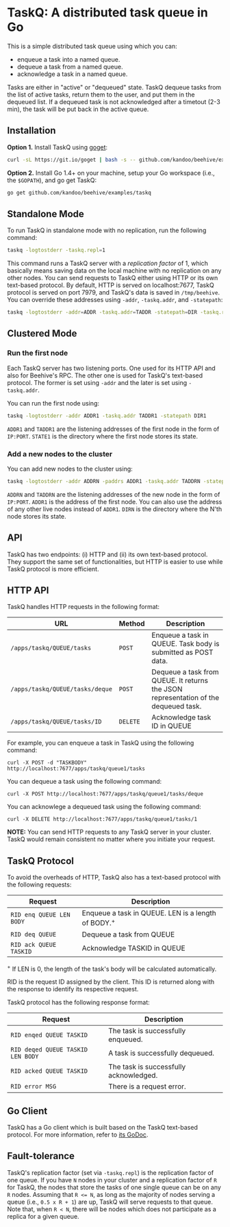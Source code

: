 # TaskQ: A distributed task queue in Go
This is a simple distributed task queue using which you can:
* enqueue a task into a named queue.
* dequeue a task from a named queue.
* acknowledge a task in a named queue.

Tasks are either in "active" or "dequeued" state. TaskQ dequeue tasks
from the list of active tasks, return them to the user, and put them in
the dequeued list. If a dequeued task is not acknowledged after a
timetout (2-3 min), the task will be put back  in the active queue.

## Installation
**Option 1.** Install TaskQ using [goget](https://github.com/soheilhy/goget):

```bash
curl -sL https://git.io/goget | bash -s -- github.com/kandoo/beehive/examples/taskq
```

**Option 2.** Install Go 1.4+ on your machine, setup your Go workspace
(i.e., the `$GOPATH`), and go get TaskQ:

```bash
go get github.com/kandoo/beehive/examples/taskq
```

## Standalone Mode
To run TaskQ in standalone mode with no replication, run the following command:

```bash
taskq -logtostderr -taskq.repl=1
```

This command runs a TaskQ server with a *replication factor* of 1, which
basically means saving data on the local machine with no replication on any
other nodes. You can send requests to TaskQ either using HTTP or its own
text-based protocol. By default, HTTP is served on localhost:7677, TaskQ
protocol is served on port 7979, and TaskQ's data is saved in `/tmp/beehive`.
You can override these addresses using `-addr`, `-taskq.addr`, and `-statepath`:
```bash
taskq -logtostderr -addr=ADDR -taskq.addr=TADDR -statepath=DIR -taskq.repl=1
```

## Clustered Mode

### Run the first node
Each TaskQ server has two listening ports. One used for its HTTP API and also
for Beehive's RPC. The other one is used for TaskQ's text-based protocol. The
former is set using `-addr` and the later is set using `-taskq.addr`.

You can run the first node using:
```bash
taskq -logtostderr -addr ADDR1 -taskq.addr TADDR1 -statepath DIR1
```

`ADDR1` and `TADDR1` are the listening addresses of the first node in the form
of `IP:PORT`. `STATE1` is the directory where the first node stores its state.

### Add a new nodes to the cluster
You can add new nodes to the cluster using:

```bash
taskq -logtostderr -addr ADDRN -paddrs ADDR1 -taskq.addr TADDRN -statepath DIRN
```

`ADDRN` and `TADDRN` are the listening addresses of the new node in the form
of `IP:PORT`. `ADDR1` is the address of the first node. You can also use the
address of any other live nodes instead of `ADDR1`.
`DIRN` is the directory where the N'th node stores its state.

## API
TaskQ has two endpoints: (i) HTTP and (ii) its own text-based protocol. They
support the same set of functionalities, but HTTP is easier to use while
TaskQ protocol is more efficient.

## HTTP API
TaskQ handles HTTP requests in the following format:

|URL                      |Method|Description|
|-------------------------|------|-----------|
|`/apps/taskq/QUEUE/tasks`|`POST`|Enqueue a task in QUEUE. Task body is submitted as POST data.|
|`/apps/taskq/QUEUE/tasks/deque`|`POST`|Dequeue a task from QUEUE. It returns the JSON representation of the dequeued task.|
|`/apps/taskq/QUEUE/tasks/ID`|`DELETE`|Acknowledge task ID in QUEUE|

For example, you can enqueue a task in TaskQ using the following command:
```
curl -X POST -d "TASKBODY" http://localhost:7677/apps/taskq/queue1/tasks
```

You can dequeue a task using the following command:
```
curl -X POST http://localhost:7677/apps/taskq/queue1/tasks/deque
```

You can acknowlege a dequeued task using the following command:
```
curl -X DELETE http://localhost:7677/apps/taskq/queue1/tasks/1
```

**NOTE:** You can send HTTP requests to any TaskQ server in your cluster.
TaskQ would remain consistent no matter where you initiate your request.

## TaskQ Protocol
To avoid the overheads of HTTP, TaskQ also has a text-based protocol with the
following requests:

|Request|Description|
|-------|-----------|
|`RID enq QUEUE LEN BODY`|Enqueue a task in QUEUE. LEN is a length of BODY.<sup>+</sup>|
|`RID deq QUEUE`|Dequeue a task from QUEUE|
|`RID ack QUEUE TASKID`|Acknowledge TASKID in QUEUE|
<sup>+</sup> If LEN is 0, the length of the task's body will be calculated
automatically.

RID is the request ID assigned by the client. This ID is returned along with
the response to identify its respective request.

TaskQ protocol has the following response format:

|Request|Description|
|-------|-----------|
|`RID enqed QUEUE TASKID`|The task is successfully enqueued.|
|`RID deqed QUEUE TASKID LEN BODY`|A task is successfully dequeued.|
|`RID acked QUEUE TASKID`|The task is successfully acknowledged.|
|`RID error MSG`|There is a request error.|

## Go Client
TaskQ has a Go client which is built based on the TaskQ text-based protocol.
For more information, refer to
[its GoDoc](http://godoc.org/github.com/kandoo/beehive/examples/taskq/client).

## Fault-tolerance
TaskQ's replication factor (set via `-taskq.repl`) is the replication factor
of one queue.  If you have `N` nodes in your cluster and a replication factor
of `R` for TaskQ, the nodes that store the tasks of one single queue can be on
any `R` nodes. Assuming that `R <= N`, as long as the majority of nodes serving
a queue (i.e., `0.5 x R + 1`) are up, TaskQ will serve requests to that queue.
Note that, when `R < N`, there will be nodes which does not participate as a
replica for a given queue.
